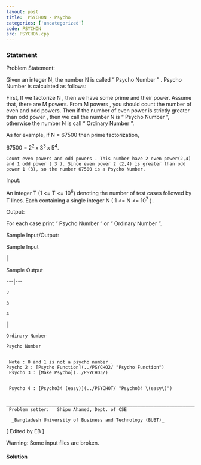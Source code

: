 ```yaml
---
layout: post
title:  PSYCHON - Psycho
categories: ['uncategorized']
code: PSYCHON
src: PSYCHON.cpp
---
```


### **Statement**

Problem Statement:

Given an integer N, the number N is called “ Psycho Number ” . Psycho
Number is calculated as follows:

First, If we factorize N , then we have some prime and their power. Assume
that, there are M powers. From M powers , you should count the number of even
and odd powers. Then if the number of even power is strictly greater than odd
power , then we call the number N is “ Psycho Number ”, otherwise the
number N is call “ Ordinary Number ”.

As for example, if N = 67500 then prime factorization,

67500 = 2<sup>2 </sup>x 3<sup>3 </sup>x 5<sup>4</sup>.

    
    
    Count even powers and odd powers . This number have 2 even power(2,4) and 1 odd power ( 3 ). Since even power 2 (2,4) is greater than odd power 1 (3), so the number 67500 is a Psycho Number.

Input:

An integer T (1  <= T <= 10<sup>6</sup>) denoting the number of
test cases followed by T lines. Each containing a single integer N ( 1  <=
N <= 10<sup>7</sup> ) .

Output:

For each case print “ Psycho Number ” or “ Ordinary Number ”.

Sample Input/Output:

Sample Input

|

Sample Output  
  
---|---  
      
    
    2
    3
    4

|

    
    
    Ordinary Number
    Psycho Number  
      
    
     Note : 0 and 1 is not a psycho number .  
    Psycho 2 : [Psycho Function](../PSYCHO2/ "Psycho Function")  
     Psycho 3 : [Make Psycho](../PSYCHO3/) 
    
    
     Psycho 4 : [Psycho34 (easy)](../PSYCHOT/ "Psycho34 \(easy\)")
    
    
    ____________________________________________________________________________________________  
     Problem setter:   Shipu Ahamed, Dept. of CSE
    
      _Bangladesh University of Business and Technology (BUBT)_

[ Edited by EB ]

Warning: Some input files are broken.



#### **Solution**



